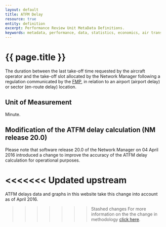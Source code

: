 ```yaml
---
layout: default
title: ATFM Delay
resource: true
entity: definition
excerpt: Performance Review Unit MetaData Definitions.
keywords: metadata, performance, data, statistics, economics, air transport, flights, europe, cost efficiency
---
```

# {{ page.title }}

The duration between the last take-off time requested by the aircraft operator
and the take-off slot allocated by the Network Manager following a regulation
communicated by the [FMP](/references/definition/fmp.html), in relation to an
airport (airport delay) or sector (en-route delay) location.


## Unit of Measurement

Minute.

## Modification of the ATFM delay calculation (NM release 20.0)

Please note that software release 20.0 of the Network Manager on 04 April 2016
introduced a change to improve the accuracy of the ATFM delay calculation for
operational purposes.

<<<<<<< Updated upstream
=======
ATFM delays data and graphs in this website take this change into account as of
April 2016.

>>>>>>> Stashed changes
For more information on the the change in methodology [click here][atfm_dly_rea].


[atfm_dly_rea]: <{{site.url}}/references/methodology/ATFM_delay_calculation.html> "ATFM Delay calculation changes due to REA"
